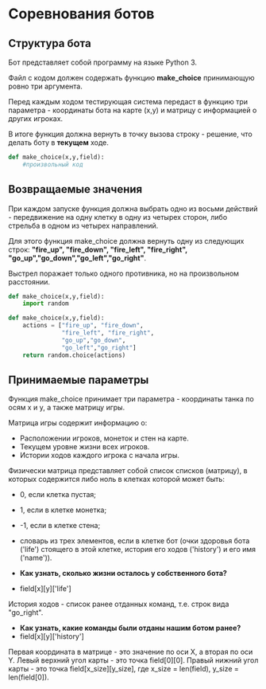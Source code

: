 # Соревнования ботов

## Структура бота

Бот представляет собой программу на языке Python 3.

Файл с кодом должен содержать функцию **make_choice** принимающую ровно три аргумента.

Перед каждым ходом тестирующая система передаст в функцию три параметра - координаты бота на карте (x,y) и матрицу с информацией о других игроках.

В итоге функция должна вернуть в точку вызова строку - решение, что делать боту в **текущем** ходе.

```python
def make_choice(x,y,field):
    #произвольный код
```

## Возвращаемые значения

При каждом запуске функция должна выбрать одно из восьми действий - передвижение на одну клетку в одну из четырех сторон, либо стрельба в одном из четырех направлений.

Для этого функция make_choice должна вернуть одну из следующих строк: **"fire_up", "fire_down", "fire_left", "fire_right", "go_up","go_down","go_left","go_right"**.

Выстрел поражает только одного противника, но на произвольном расстоянии.

```python
def make_choice(x,y,field):
    import random

def make_choice(x,y,field):
    actions = ["fire_up", "fire_down",
               "fire_left", "fire_right", 
               "go_up","go_down",
               "go_left","go_right"]
    return random.choice(actions)
```

## Принимаемые параметры

Функция make_choice принимает три параметра - координаты танка по осям x и y, а также матрицу игры.

Матрица игры содержит информацию о:
  - Расположении игроков, монеток и стен на карте.
  - Текущем уровне жизни всех игроков.
  - Истории ходов каждого игрока с начала игры.

Физически матрица представляет собой список списков (матрицу), в которых содержится либо ноль в клетках которой может быть:
  - 0, если клетка пустая;
  - 1, если в клетке монетка;
  - -1, если в клетке стена;
  - словарь из трех элементов, если в клетке бот (очки здоровья бота ('life') стоящего в этой клетке, история его ходов ('history') и его имя ('name')).

  - **Как узнать, сколько жизни осталось у собственного бота?**
  - field[x][y]['life']

История ходов - список ранее отданных команд, т.е. строк вида "go_right".
  - **Как узнать, какие команды были отданы нашим ботом ранее?**
  - field[x][y]['history']

Первая координата в матрице - это значение по оси X, а вторая по оси Y. Левый верхний угол карты - это точка field[0][0]. Правый нижний угол карты - это точка field[x_size][y_size], где x_size = len(field), y_size = len(field[0]).
